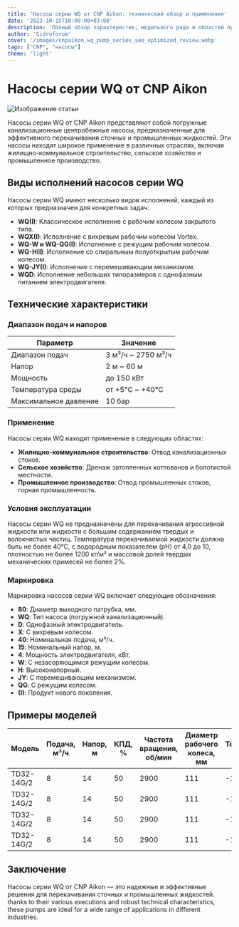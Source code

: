 ```yaml
---
title: 'Насосы серии WQ от CNP Aikon: технический обзор и применение'
date: '2023-10-15T10:00:00+03:00'
description: 'Полный обзор характеристик, модельного ряда и областей применения погружных канализационных насосов серии WQ от CNP Aikon.'
author: 'Gidroforum'
cover: '/images/cnpaikon_wq_pump_series_seo_optimized_review.webp'
tags: ["CNP", "насосы"]
theme: 'light'
---
```


# Насосы серии WQ от CNP Aikon

![Изображение статьи](/images/cnpaikon_wq_pump_series_seo_optimized_review.webp)

Насосы серии WQ от CNP Aikon представляют собой погружные канализационные центробежные насосы, предназначенные для эффективного перекачивания сточных и промышленных жидкостей. Эти насосы находят широкое применение в различных отраслях, включая жилищно-коммунальное строительство, сельское хозяйство и промышленное производство.

## Виды исполнений насосов серии WQ

Насосы серии WQ имеют несколько видов исполнений, каждый из которых предназначен для конкретных задач:

- **WQ(I)**: Классическое исполнение с рабочим колесом закрытого типа.
- **WQX(I)**: Исполнение с вихревым рабочим колесом Vortex.
- **WQ-W и WQ-QG(I)**: Исполнение с режущим рабочим колесом.
- **WQ-H(I)**: Исполнение со спиральным полуоткрытым рабочим колесом.
- **WQ-JY(I)**: Исполнение с перемешивающим механизмом.
- **WQD**: Исполнение небольших типоразмеров с однофазным питанием электродвигателя.

## Технические характеристики

### Диапазон подач и напоров

| Параметр             | Значение                |
|----------------------|-------------------------|
| Диапазон подач       | 3 м³/ч ~ 2750 м³/ч      |
| Напор               | 2 м ~ 60 м              |
| Мощность            | до 150 кВт              |
| Температура среды    | от +5°С ~ +40°С          |
| Максимальное давление| 10 бар                  |

### Применение

Насосы серии WQ находят применение в следующих областях:

- **Жилищно-коммунальное строительство**: Отвод канализационных стоков.
- **Сельское хозяйство**: Дренаж затопленных котлованов и болотистой местности.
- **Промышленное производство**: Отвод промышленных стоков, горная промышленность.

### Условия эксплуатации

Насосы серии WQ не предназначены для перекачивания агрессивной жидкости или жидкости с большим содержанием твердых и волокнистых частиц. Температура перекачиваемой жидкости должна быть не более 40°С, с водородным показателем (pH) от 4,0 до 10, плотностью не более 1200 кг/м³ и массовой долей твердых механических примесей не более 2%.

### Маркировка

Маркировка насосов серии WQ включает следующие обозначения:

- **80**: Диаметр выходного патрубка, мм.
- **WQ**: Тип насоса (погружной канализационный).
- **D**: Однофазный электродвигатель.
- **X**: С вихревым колесом.
- **40**: Номинальная подача, м³/ч.
- **15**: Номинальный напор, м.
- **4**: Мощность электродвигателя, кВт.
- **W**: С незасоряющимся режущим колесом.
- **H**: Высоконапорный.
- **JY**: С перемешивающим механизмом.
- **QG**: С режущим колесом.
- **(I)**: Продукт нового поколения.

## Примеры моделей

| Модель           | Подача, м³/ч | Напор, м | КПД, %  | Частота вращения, об/мин | Диаметр рабочего колеса, мм | Температура среды, ℃ | Диаметр присоединения, мм | Мощность, кВт | Масса, кг |
|------------------|-------------|---------|---------|---------------------------|--------------------------------------|-------------------------|-----------------------------|-------------|--------|
| TD32-14G/2       | 8            | 14      | 50      | 2900                      | 111                                  | -15 ~ 110                 | 32                        | 0,75        | 33     |
| TD32-14G/2       | 8            | 14      | 50      | 2900                      | 111                                  | -15 ~ 110                 | 32                        | 0,75        | 33     |
| TD32-14G/2       | 8            | 14      | 50      | 2900                      | 111                                  | -15 ~ 110                 | 32                        | 0,75        | 33     |
| TD32-14G/2       | 8            | 14      | 50      | 2900                      | 111                                  | -15 ~ 110                 | 32                        | 0,75        | 33     |


## Заключение

Насосы серии WQ от CNP Aikon — это надежные и эффективные решения для перекачивания сточных и промышленных жидкостей. thanks to their various executions and robust technical characteristics, these pumps are ideal for a wide range of applications in different industries.
